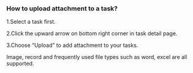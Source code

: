 ### How to upload attachment to a task?
1.Select a task first.

2.Click the upward arrow on bottom right corner in task detail page.

3.Choose “Upload” to add attachment to your tasks.

Image, record and frequently used file types such as word, excel are all supported.


